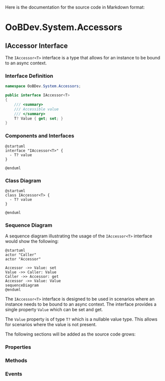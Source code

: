 Here is the documentation for the source code in Markdown format:

# OoBDev.System.Accessors

## IAccessor<T> Interface

The `IAccessor<T>` interface is a type that allows for an instance to be bound to an async context.

### Interface Definition

```csharp
namespace OoBDev.System.Accessors;

public interface IAccessor<T>
{
    /// <summary>
    /// Accessible value
    /// </summary>
    T? Value { get; set; }
}
```

### Components and Interfaces

```plantuml
@startuml
interface "IAccessor<T>" {
  - T? value
}

@enduml
```

### Class Diagram

```plantuml
@startuml
class IAccessor<T> {
  - T? value
}

@enduml
```

### Sequence Diagram

A sequence diagram illustrating the usage of the `IAccessor<T>` interface would show the following:

```plantuml
@startuml
actor "Caller"
actor "Accessor"

Accessor ->> Value: set
Value ->> Caller: Value
Caller ->> Accessor: get
Accessor ->> Value: Value
sequenceDiagram
@enduml
```

The `IAccessor<T>` interface is designed to be used in scenarios where an instance needs to be bound to an async context. The interface provides a single property `Value` which can be set and get.

The `Value` property is of type `T?` which is a nullable value type. This allows for scenarios where the value is not present.

The following sections will be added as the source code grows:

### Properties

### Methods

### Events
